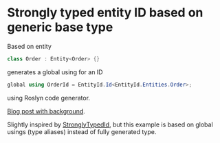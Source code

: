 # Strongly typed entity ID based on generic base type

Based on entity
```csharp
class Order : Entity<Order> {}
```

generates a global using for an ID
```csharp
global using OrderId = EntityId.Id<EntityId.Entities.Order>;
```
using Roslyn code generator.

[Blog post with background](https://blog.snellman.online/2025/03/03/using-value-types-and-aliases-for-ids/).

Slightly inspired by [StronglyTypedId](https://github.com/andrewlock/StronglyTypedId), but this example is based on global usings (type aliases) instead of fully generated type.